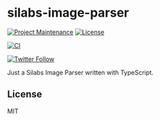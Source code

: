 # silabs-image-parser

[![Project Maintenance](https://img.shields.io/maintenance/yes/2020.svg)](https://github.com/pedrolamas/silabs-image-parser 'GitHub Repository')
[![License](https://img.shields.io/github/license/pedrolamas/silabs-image-parser.svg)](https://github.com/pedrolamas/silabs-image-parser/blob/master/LICENSE 'License')

[![CI](https://github.com/pedrolamas/silabs-image-parser/workflows/CI/badge.svg)](https://github.com/pedrolamas/silabs-image-parser/actions 'Build Status')

[![Twitter Follow](https://img.shields.io/twitter/follow/pedrolamas?style=social)](https://twitter.com/pedrolamas '@pedrolamas')

Just a Silabs Image Parser written with TypeScript.

## License

MIT
